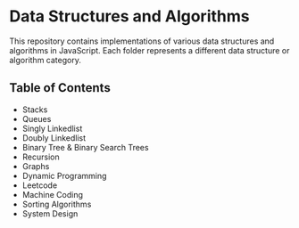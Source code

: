 # Data Structures and Algorithms

This repository contains implementations of various data structures and algorithms in JavaScript. Each folder represents a different data structure or algorithm category.

## Table of Contents

- Stacks
- Queues
- Singly Linkedlist
- Doubly Linkedlist
- Binary Tree & Binary Search Trees
- Recursion
- Graphs
- Dynamic Programming
- Leetcode
- Machine Coding
- Sorting Algorithms
- System Design
